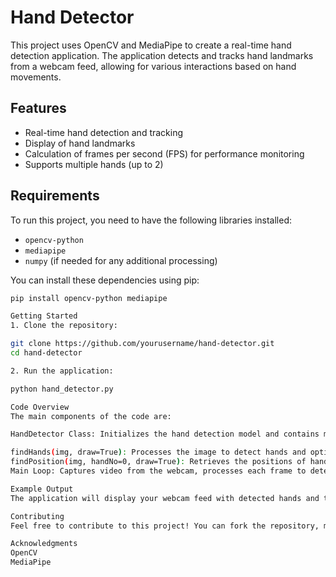 # Hand Detector

This project uses OpenCV and MediaPipe to create a real-time hand detection application. The application detects and tracks hand landmarks from a webcam feed, allowing for various interactions based on hand movements.

## Features

- Real-time hand detection and tracking
- Display of hand landmarks
- Calculation of frames per second (FPS) for performance monitoring
- Supports multiple hands (up to 2)

## Requirements

To run this project, you need to have the following libraries installed:

- `opencv-python`
- `mediapipe`
- `numpy` (if needed for any additional processing)

You can install these dependencies using pip:

```bash
pip install opencv-python mediapipe

Getting Started
1. Clone the repository:

git clone https://github.com/yourusername/hand-detector.git
cd hand-detector

2. Run the application:

python hand_detector.py

Code Overview
The main components of the code are:

HandDetector Class: Initializes the hand detection model and contains methods for finding hands and their positions.

findHands(img, draw=True): Processes the image to detect hands and optionally draws landmarks.
findPosition(img, handNo=0, draw=True): Retrieves the positions of hand landmarks.
Main Loop: Captures video from the webcam, processes each frame to detect hands, and displays the results.

Example Output
The application will display your webcam feed with detected hands and their landmarks. The FPS is also displayed in the top-left corner of the window.

Contributing
Feel free to contribute to this project! You can fork the repository, make your changes, and submit a pull request.

Acknowledgments
OpenCV
MediaPipe
